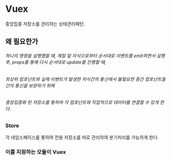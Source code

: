 # Vuex
중앙집중 저장소를 관리하는 상태관리패턴.

## 왜 필요한가
  ###### 하나의 명령을 실행했을 때, 제일 밑 자식으로부터 순서대로 이벤트를 emit하면서 실행 후, props를 통해 다시 순서대로 update를 진행할 때,
  ###### 최상위 컴포넌트와 실제 이벤트가 발생한 자식간의 통신에서 불필요한 중간 컴포넌트들 간의 통신을 보완하기 위해
  ###### 중앙집중화 된 저장소를 통하여 각 컴포넌트에 직접적으로 데이터를 연결할 수 있게 한다.
### Store 
각 네임스페이스를 통하여 전용 저장소를 따로 관리하여 분기처리를 가능하게 한다.
### 이를 지원하는 모듈이 Vuex
